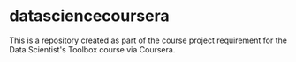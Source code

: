 datasciencecoursera
===================

This is a repository created as part of the course project requirement for the Data Scientist's Toolbox course via Coursera.
